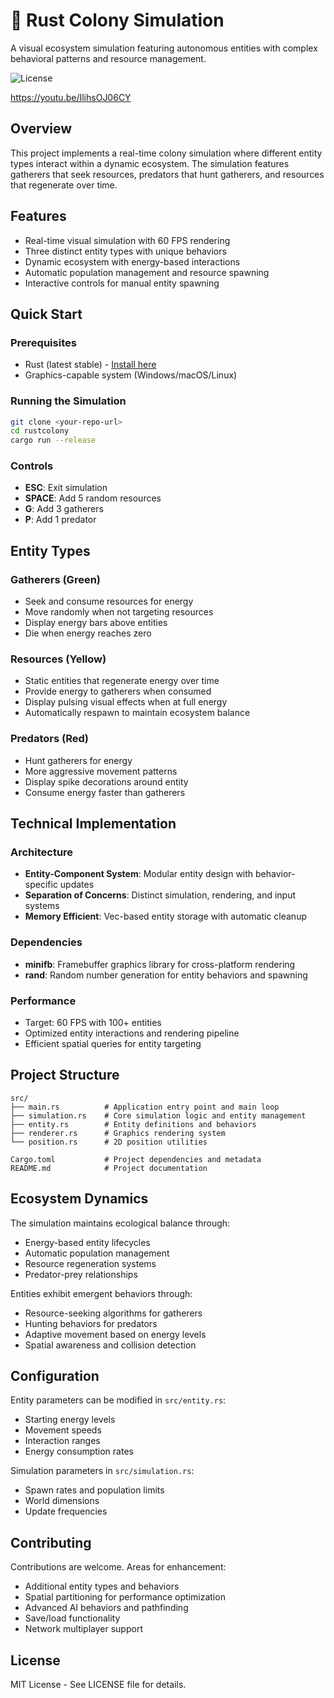 # 🦀 Rust Colony Simulation

A visual ecosystem simulation featuring autonomous entities with complex behavioral patterns and resource management.

![License](https://img.shields.io/badge/License-MIT-blue?style=for-the-badge)

https://youtu.be/IlihsOJ06CY

## Overview

This project implements a real-time colony simulation where different entity types interact within a dynamic ecosystem. The simulation features gatherers that seek resources, predators that hunt gatherers, and resources that regenerate over time.

## Features

- Real-time visual simulation with 60 FPS rendering
- Three distinct entity types with unique behaviors
- Dynamic ecosystem with energy-based interactions
- Automatic population management and resource spawning
- Interactive controls for manual entity spawning

## Quick Start

### Prerequisites
- Rust (latest stable) - [Install here](https://rustup.rs/)
- Graphics-capable system (Windows/macOS/Linux)

### Running the Simulation

```bash
git clone <your-repo-url>
cd rustcolony
cargo run --release
```

### Controls
- **ESC**: Exit simulation
- **SPACE**: Add 5 random resources
- **G**: Add 3 gatherers
- **P**: Add 1 predator

## Entity Types

### Gatherers (Green)
- Seek and consume resources for energy
- Move randomly when not targeting resources
- Display energy bars above entities
- Die when energy reaches zero

### Resources (Yellow)
- Static entities that regenerate energy over time
- Provide energy to gatherers when consumed
- Display pulsing visual effects when at full energy
- Automatically respawn to maintain ecosystem balance

### Predators (Red)
- Hunt gatherers for energy
- More aggressive movement patterns
- Display spike decorations around entity
- Consume energy faster than gatherers

## Technical Implementation

### Architecture
- **Entity-Component System**: Modular entity design with behavior-specific updates
- **Separation of Concerns**: Distinct simulation, rendering, and input systems
- **Memory Efficient**: Vec-based entity storage with automatic cleanup

### Dependencies
- **minifb**: Framebuffer graphics library for cross-platform rendering
- **rand**: Random number generation for entity behaviors and spawning

### Performance
- Target: 60 FPS with 100+ entities
- Optimized entity interactions and rendering pipeline
- Efficient spatial queries for entity targeting

## Project Structure

```
src/
├── main.rs          # Application entry point and main loop
├── simulation.rs    # Core simulation logic and entity management
├── entity.rs        # Entity definitions and behaviors
├── renderer.rs      # Graphics rendering system
└── position.rs      # 2D position utilities

Cargo.toml           # Project dependencies and metadata
README.md            # Project documentation
```

## Ecosystem Dynamics

The simulation maintains ecological balance through:
- Energy-based entity lifecycles
- Automatic population management
- Resource regeneration systems
- Predator-prey relationships

Entities exhibit emergent behaviors through:
- Resource-seeking algorithms for gatherers
- Hunting behaviors for predators
- Adaptive movement based on energy levels
- Spatial awareness and collision detection

## Configuration

Entity parameters can be modified in `src/entity.rs`:
- Starting energy levels
- Movement speeds
- Interaction ranges
- Energy consumption rates

Simulation parameters in `src/simulation.rs`:
- Spawn rates and population limits
- World dimensions
- Update frequencies

## Contributing

Contributions are welcome. Areas for enhancement:
- Additional entity types and behaviors
- Spatial partitioning for performance optimization
- Advanced AI behaviors and pathfinding
- Save/load functionality
- Network multiplayer support

## License

MIT License - See LICENSE file for details. 
